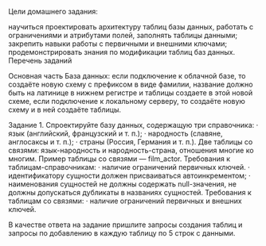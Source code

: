 Цели домашнего задания:

научиться проектировать архитектуру таблиц базы данных, работать с ограничениями и атрибутами полей, заполнять таблицы данными;
закрепить навыки работы с первичными и внешними ключами;
продемонстрировать знания по модификации таблиц баз данных.
Перечень заданий

Основная часть
База данных: если подключение к облачной базе, то создаёте новую схему с префиксом в виде фамилии, название должно быть на латинице в нижнем регистре и таблицы создаете в этой новой схеме, если подключение к локальному серверу, то создаёте новую схему и в ней создаёте таблицы.

Задание 1. Спроектируйте базу данных, содержащую три справочника:
· язык (английский, французский и т. п.);
· народность (славяне, англосаксы и т. п.);
· страны (Россия, Германия и т. п.).
Две таблицы со связями: язык-народность и народность-страна, отношения многие ко многим. Пример таблицы со связями — film_actor.
Требования к таблицам-справочникам:
· наличие ограничений первичных ключей.
· идентификатору сущности должен присваиваться автоинкрементом;
· наименования сущностей не должны содержать null-значения, не должны допускаться дубликаты в названиях сущностей.
Требования к таблицам со связями:
· наличие ограничений первичных и внешних ключей.

В качестве ответа на задание пришлите запросы создания таблиц и запросы по добавлению в каждую таблицу по 5 строк с данными.
